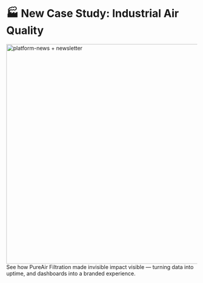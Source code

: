 # 🏭 New Case Study: Industrial Air Quality
<img width="1280" height="580" alt="platform-news + newsletter" src="https://github.com/user-attachments/assets/7f85c66d-5859-4cd8-9918-f43f64bd4b64" />
See how PureAir Filtration made invisible impact visible — turning data into uptime, and dashboards into a branded experience.

